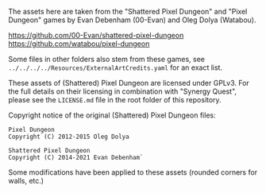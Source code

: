 The assets here are taken from the "Shattered Pixel Dungeon" and
"Pixel Dungeon" games by Evan Debenham (00-Evan) and Oleg Dolya (Watabou).

https://github.com/00-Evan/shattered-pixel-dungeon
https://github.com/watabou/pixel-dungeon

Some files in other folders also stem from these games, see
`../../../../Resources/ExternalArtCredits.yaml` for an exact list.

These assets of (Shattered) Pixel Dungeon are licensed under GPLv3.
For the full details on their licensing in combination with "Synergy Quest",
please see the `LICENSE.md` file in the root folder of this repository.

Copyright notice of the original (Shattered) Pixel Dungeon files:
```
Pixel Dungeon
Copyright (C) 2012-2015 Oleg Dolya

Shattered Pixel Dungeon
Copyright (C) 2014-2021 Evan Debenham`
```

Some modifications have been applied to these assets (rounded corners for walls,
etc.)
